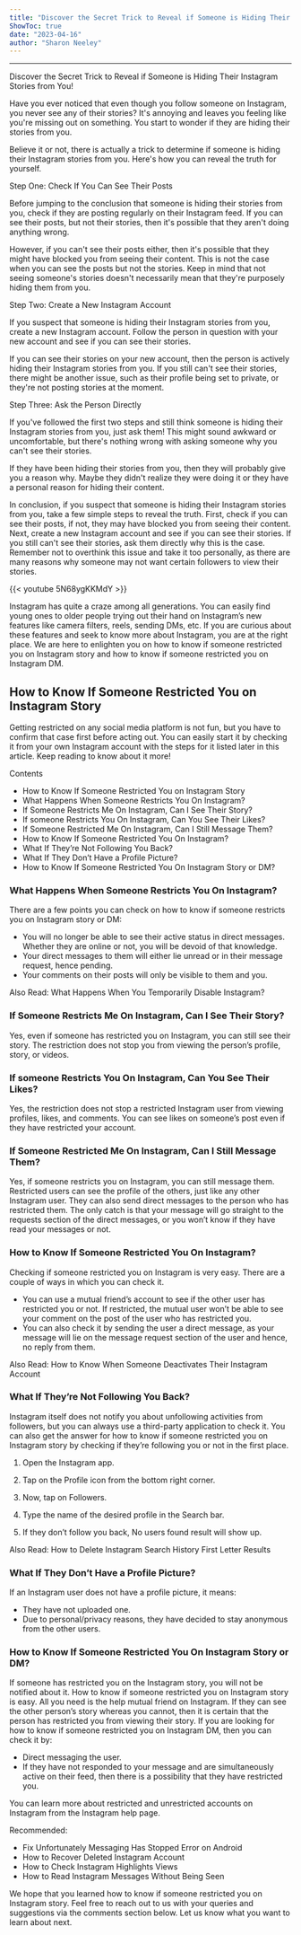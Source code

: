 ```yaml
---
title: "Discover the Secret Trick to Reveal if Someone is Hiding Their Instagram Stories from You!"
ShowToc: true 
date: "2023-04-16"
author: "Sharon Neeley"
---
```

*****
Discover the Secret Trick to Reveal if Someone is Hiding Their Instagram Stories from You!

Have you ever noticed that even though you follow someone on Instagram, you never see any of their stories? It's annoying and leaves you feeling like you're missing out on something. You start to wonder if they are hiding their stories from you.

Believe it or not, there is actually a trick to determine if someone is hiding their Instagram stories from you. Here's how you can reveal the truth for yourself.

Step One: Check If You Can See Their Posts

Before jumping to the conclusion that someone is hiding their stories from you, check if they are posting regularly on their Instagram feed. If you can see their posts, but not their stories, then it's possible that they aren't doing anything wrong.

However, if you can't see their posts either, then it's possible that they might have blocked you from seeing their content. This is not the case when you can see the posts but not the stories. Keep in mind that not seeing someone's stories doesn't necessarily mean that they're purposely hiding them from you.

Step Two: Create a New Instagram Account

If you suspect that someone is hiding their Instagram stories from you, create a new Instagram account. Follow the person in question with your new account and see if you can see their stories.

If you can see their stories on your new account, then the person is actively hiding their Instagram stories from you. If you still can't see their stories, there might be another issue, such as their profile being set to private, or they're not posting stories at the moment.

Step Three: Ask the Person Directly

If you've followed the first two steps and still think someone is hiding their Instagram stories from you, just ask them! This might sound awkward or uncomfortable, but there's nothing wrong with asking someone why you can't see their stories.

If they have been hiding their stories from you, then they will probably give you a reason why. Maybe they didn't realize they were doing it or they have a personal reason for hiding their content.

In conclusion, if you suspect that someone is hiding their Instagram stories from you, take a few simple steps to reveal the truth. First, check if you can see their posts, if not, they may have blocked you from seeing their content. Next, create a new Instagram account and see if you can see their stories. If you still can't see their stories, ask them directly why this is the case. Remember not to overthink this issue and take it too personally, as there are many reasons why someone may not want certain followers to view their stories.

{{< youtube 5N68ygKKMdY >}} 



Instagram has quite a craze among all generations. You can easily find young ones to older people trying out their hand on Instagram’s new features like camera filters, reels, sending DMs, etc. If you are curious about these features and seek to know more about Instagram, you are at the right place. We are here to enlighten you on how to know if someone restricted you on Instagram story and how to know if someone restricted you on Instagram DM.
 

 
## How to Know If Someone Restricted You on Instagram Story
 
Getting restricted on any social media platform is not fun, but you have to confirm that case first before acting out. You can easily start it by checking it from your own Instagram account with the steps for it listed later in this article. Keep reading to know about it more!
 
Contents
 
- How to Know If Someone Restricted You on Instagram Story
 - What Happens When Someone Restricts You On Instagram?
 - If Someone Restricts Me On Instagram, Can I See Their Story?
 - If someone Restricts You On Instagram, Can You See Their Likes?
 - If Someone Restricted Me On Instagram, Can I Still Message Them?
 - How to Know If Someone Restricted You On Instagram?
 - What If They’re Not Following You Back?
 - What If They Don’t Have a Profile Picture?
 - How to Know If Someone Restricted You On Instagram Story or DM?

 
### What Happens When Someone Restricts You On Instagram?
 
There are a few points you can check on how to know if someone restricts you on Instagram story or DM:
 
- You will no longer be able to see their active status in direct messages. Whether they are online or not, you will be devoid of that knowledge.
 - Your direct messages to them will either lie unread or in their message request, hence pending.
 - Your comments on their posts will only be visible to them and you.

 
Also Read: What Happens When You Temporarily Disable Instagram?
 
### If Someone Restricts Me On Instagram, Can I See Their Story?
 
Yes, even if someone has restricted you on Instagram, you can still see their story. The restriction does not stop you from viewing the person’s profile, story, or videos.
 
### If someone Restricts You On Instagram, Can You See Their Likes?
 
Yes, the restriction does not stop a restricted Instagram user from viewing profiles, likes, and comments. You can see likes on someone’s post even if they have restricted your account.
 
### If Someone Restricted Me On Instagram, Can I Still Message Them?
 
Yes, if someone restricts you on Instagram, you can still message them. Restricted users can see the profile of the others, just like any other Instagram user. They can also send direct messages to the person who has restricted them. The only catch is that your message will go straight to the requests section of the direct messages, or you won’t know if they have read your messages or not.
 
### How to Know If Someone Restricted You On Instagram?
 
Checking if someone restricted you on Instagram is very easy. There are a couple of ways in which you can check it.
 
- You can use a mutual friend’s account to see if the other user has restricted you or not. If restricted, the mutual user won’t be able to see your comment on the post of the user who has restricted you.
 - You can also check it by sending the user a direct message, as your message will lie on the message request section of the user and hence, no reply from them.

 
Also Read: How to Know When Someone Deactivates Their Instagram Account
 
### What If They’re Not Following You Back?
 
Instagram itself does not notify you about unfollowing activities from followers, but you can always use a third-party application to check it. You can also get the answer for how to know if someone restricted you on Instagram story by checking if they’re following you or not in the first place.
 
1. Open the Instagram app.
 
2. Tap on the Profile icon from the bottom right corner.
 
3. Now, tap on Followers.
 
4. Type the name of the desired profile in the Search bar.
 
5. If they don’t follow you back, No users found result will show up.
 
Also Read: How to Delete Instagram Search History First Letter Results
 
### What If They Don’t Have a Profile Picture?
 
If an Instagram user does not have a profile picture, it means:
 
- They have not uploaded one.
 - Due to personal/privacy reasons, they have decided to stay anonymous from the other users.

 
### How to Know If Someone Restricted You On Instagram Story or DM?
 
If someone has restricted you on the Instagram story, you will not be notified about it. How to know if someone restricted you on Instagram story is easy. All you need is the help mutual friend on Instagram. If they can see the other person’s story whereas you cannot, then it is certain that the person has restricted you from viewing their story. If you are looking for how to know if someone restricted you on Instagram DM, then you can check it by:
 
- Direct messaging the user.
 - If they have not responded to your message and are simultaneously active on their feed, then there is a possibility that they have restricted you.

 
You can learn more about restricted and unrestricted accounts on Instagram from the Instagram help page.
 
Recommended:
 
- Fix Unfortunately Messaging Has Stopped Error on Android
 - How to Recover Deleted Instagram Account
 - How to Check Instagram Highlights Views
 - How to Read Instagram Messages Without Being Seen

 
We hope that you learned how to know if someone restricted you on Instagram story. Feel free to reach out to us with your queries and suggestions via the comments section below. Let us know what you want to learn about next.




